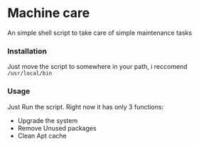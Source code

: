 # Machine care
An simple shell script to take care of simple maintenance tasks

### Installation

Just move the script to somewhere in your path, i reccomend ```/usr/local/bin```

### Usage

Just Run the script. Right now it has only 3 functions:

- Upgrade the system
- Remove Unused packages
- Clean Apt cache

